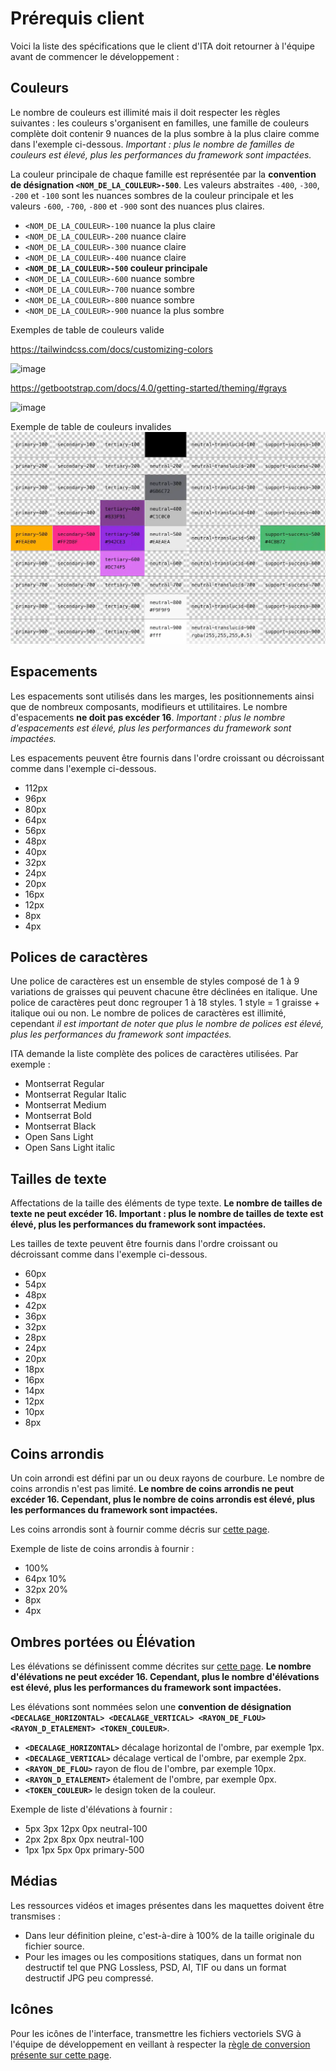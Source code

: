 # Prérequis client

Voici la liste des spécifications que le client d'ITA doit retourner à l'équipe avant de commencer le développement&nbsp;:

## Couleurs

Le nombre de couleurs est illimité mais il doit respecter les règles suivantes&nbsp;: les couleurs s'organisent en familles, une famille de couleurs complète doit contenir 9 nuances de la plus sombre à la plus claire comme dans l'exemple ci-dessous. *Important&nbsp;: plus le nombre de familles de couleurs est élevé, plus les performances du framework sont impactées.*

La couleur principale de chaque famille est représentée par la **convention de désignation `<NOM_DE_LA_COULEUR>-500`**. Les valeurs abstraites `-400`, `-300`, `-200` et `-100` sont les nuances sombres de la couleur principale et les valeurs `-600`, `-700`, `-800` et `-900` sont des nuances plus claires.

* `<NOM_DE_LA_COULEUR>-100` nuance la plus claire 
* `<NOM_DE_LA_COULEUR>-200` nuance claire 
* `<NOM_DE_LA_COULEUR>-300` nuance claire 
* `<NOM_DE_LA_COULEUR>-400` nuance claire 
* **`<NOM_DE_LA_COULEUR>-500` couleur principale**
* `<NOM_DE_LA_COULEUR>-600` nuance sombre
* `<NOM_DE_LA_COULEUR>-700` nuance sombre 
* `<NOM_DE_LA_COULEUR>-800` nuance sombre 
* `<NOM_DE_LA_COULEUR>-900` nuance la plus sombre 

Exemples de table de couleurs valide

https://tailwindcss.com/docs/customizing-colors

![image](https://user-images.githubusercontent.com/13103047/214549972-501c3dea-d4e4-4d90-bc92-dc8ec7026dc0.png)

https://getbootstrap.com/docs/4.0/getting-started/theming/#grays

![image](https://user-images.githubusercontent.com/13103047/214550347-0fa2b6db-33b9-472c-85c5-9d3c06797092.png)

Exemple de table de couleurs invalides
![Exemple de table de couleurs invalide](profile/css-colors-requirements-example-2-invalid.webp)


## Espacements

Les espacements sont utilisés dans les marges, les positionnements ainsi que de nombreux composants, modifieurs et uttilitaires. Le nombre d'espacements **ne doit pas excéder 16**. *Important&nbsp;: plus le nombre d'espacements est élevé, plus les performances du framework sont impactées.*

Les espacements peuvent être fournis dans l'ordre croissant ou décroissant comme dans l'exemple ci-dessous.

* 112px
* 96px
* 80px
* 64px
* 56px
* 48px
* 40px
* 32px
* 24px
* 20px
* 16px
* 12px
* 8px
* 4px

## Polices de caractères

Une police de caractères est un ensemble de styles composé de 1 à 9 variations de graisses qui peuvent chacune être déclinées en italique. Une police de caractères peut donc regrouper 1 à 18 styles. 1 style = 1 graisse + italique oui ou non. Le nombre de polices de caractères est illimité, cependant *il est important de noter que plus le nombre de polices est élevé, plus les performances du framework sont impactées.* 

ITA demande la liste complète des polices de caractères utilisées. Par exemple&nbsp;:

* Montserrat Regular
* Montserrat Regular Italic
* Montserrat Medium
* Montserrat Bold
* Montserrat Black
* Open Sans Light
* Open Sans Light italic

## Tailles de texte

Affectations de la taille des éléments de type texte. **Le nombre de tailles de texte ne peut excéder 16. Important&nbsp;: plus le nombre de tailles de texte est élevé, plus les performances du framework sont impactées.**

Les tailles de texte peuvent être fournis dans l'ordre croissant ou décroissant comme dans l'exemple ci-dessous.

* 60px
* 54px
* 48px
* 42px
* 36px
* 32px
* 28px
* 24px
* 20px
* 18px
* 16px
* 14px
* 12px
* 10px
* 8px

## Coins arrondis

Un coin arrondi est défini par un ou deux rayons de courbure. Le nombre de coins arrondis n'est pas limité. **Le nombre de coins arrondis ne peut excéder 16. Cependant, plus le nombre de coins arrondis est élevé, plus les performances du framework sont impactées.**

Les coins arrondis sont à fournir comme décris sur [cette page](https://developer.mozilla.org/fr/docs/Web/CSS/border-top-left-radius).

Exemple de liste de coins arrondis à fournir :

* 100%
* 64px 10%
* 32px 20%
* 8px
* 4px

## Ombres portées ou Élévation

Les élévations se définissent comme décrites sur [cette page](https://developer.mozilla.org/fr/docs/Web/CSS/box-shadow). **Le nombre d'élévations ne peut excéder 16. Cependant, plus le nombre d'élévations est élevé, plus les performances du framework sont impactées.**

Les élévations sont nommées selon une **convention de désignation `<DECALAGE_HORIZONTAL> <DECALAGE_VERTICAL> <RAYON_DE_FLOU> <RAYON_D_ETALEMENT> <TOKEN_COULEUR>`**. 

* **`<DECALAGE_HORIZONTAL>`** décalage horizontal de l'ombre, par exemple 1px.
* **`<DECALAGE_VERTICAL>`** décalage vertical de l'ombre, par exemple 2px.
* **`<RAYON_DE_FLOU>`** rayon de flou de l'ombre, par exemple 10px.
* **`<RAYON_D_ETALEMENT>`** étalement de l'ombre, par exemple 0px.
* **`<TOKEN_COULEUR>`** le design token de la couleur.

Exemple de liste d'élévations à fournir :

* 5px 3px 12px 0px neutral-100
* 2px 2px 8px 0px neutral-100
* 1px 1px 5px 0px primary-500

## Médias

Les ressources vidéos et images présentes dans les maquettes doivent être transmises&nbsp;:

* Dans leur définition pleine, c'est-à-dire à 100% de la taille originale du fichier source.
* Pour les images ou les compositions statiques, dans un format non destructif tel que PNG Lossless, PSD, AI, TIF ou dans un format destructif JPG peu compressé.

## Icônes

Pour les icônes de l'interface, transmettre les fichiers vectoriels SVG à l'équipe de développement en veillant à respecter la [règle de conversion présente sur cette page](https://icomoon.io/#docs/stroke-to-fill).
